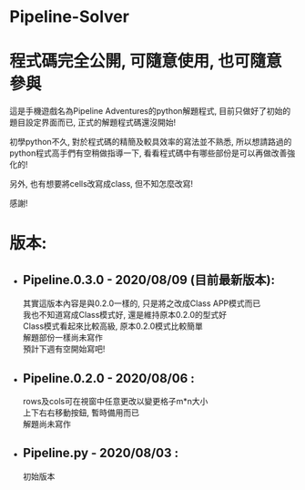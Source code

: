 # Pipeline-Solver
# 程式碼完全公開, 可隨意使用, 也可隨意參與

這是手機遊戲名為Pipeline Adventures的python解題程式,
目前只做好了初始的題目設定界面而已,
正式的解題程式碼還沒開始!

初學python不久, 對於程式碼的精簡及較具效率的寫法並不熟悉,
所以想請路過的python程式高手們有空稍做指導一下,
看看程式碼中有哪些部份是可以再做改善強化的!

另外, 也有想要將cells改寫成class, 但不知怎麼改寫!

感謝!

# 版本:
* ## Pipeline.0.3.0 - 2020/08/09 (目前最新版本): <br>
  其實這版本內容是與0.2.0一樣的, 只是將之改成Class APP模式而已<br>
  我也不知道寫成Class模式好, 還是維持原本0.2.0的型式好<br>
  Class模式看起來比較高級, 原本0.2.0模式比較簡單<br>
  解題部份一樣尚未寫作<br>
  預計下週有空開始寫吧!
  
* ## Pipeline.0.2.0 - 2020/08/06 : <br>
  rows及cols可在視窗中任意更改以變更格子m*n大小<br>
  上下右右移動按鈕, 暫時備用而已<br>
  解題尚未寫作
  
* ## Pipeline.py - 2020/08/03 : <br>
  初始版本
